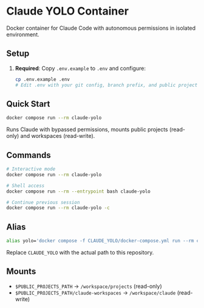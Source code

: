 # Claude YOLO Container

Docker container for Claude Code with autonomous permissions in isolated environment.

## Setup

1. **Required**: Copy `.env.example` to `.env` and configure:
   ```bash
   cp .env.example .env
   # Edit .env with your git config, branch prefix, and public projects path
   ```

## Quick Start

```bash
docker compose run --rm claude-yolo
```

Runs Claude with bypassed permissions, mounts public projects (read-only) and workspaces (read-write).

## Commands

```bash
# Interactive mode
docker compose run --rm claude-yolo

# Shell access
docker compose run --rm --entrypoint bash claude-yolo

# Continue previous session
docker compose run --rm claude-yolo -c
```

## Alias

```bash
alias yolo='docker compose -f CLAUDE_YOLO/docker-compose.yml run --rm claude-yolo'
```

Replace `CLAUDE_YOLO` with the actual path to this repository.

## Mounts

- `$PUBLIC_PROJECTS_PATH` → `/workspace/projects` (read-only)
- `$PUBLIC_PROJECTS_PATH/claude-workspaces` → `/workspace/claude` (read-write)
